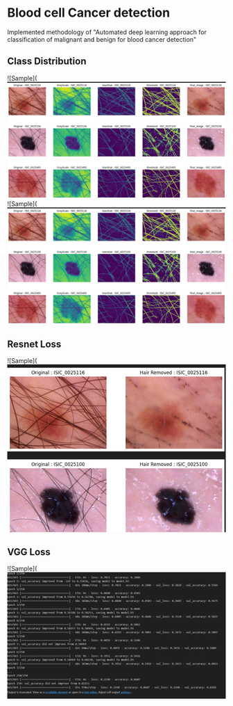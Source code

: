 # Blood cell Cancer detection
Implemented methodology of "Automated deep learning approach for classification of malignant and benign for blood cancer detection"

## Class Distribution

![Sample](![Sample](https://raw.githubusercontent.com/SleepyRizi/Skin-Cancer-Detection/main/preprocessing1.png)
![Sample](![Sample](https://raw.githubusercontent.com/SleepyRizi/Skin-Cancer-Detection/main/preprocessing1.png)



## Resnet Loss


![Sample](![Sample2](https://raw.githubusercontent.com/SleepyRizi/Skin-Cancer-Detection/main/preprocessing2.png)

## VGG Loss

![Sample](![Sample2](https://raw.githubusercontent.com/SleepyRizi/Skin-Cancer-Detection/main/evaluation.png)






